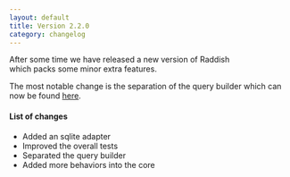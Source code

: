 ```yaml
---
layout: default
title: Version 2.2.0
category: changelog
---
```


After some time we have released a new version of Raddish  
which packs some minor extra features.

The most notable change is the separation of the query builder which can now be found [here](http://npmjs.org/package/universal-query).

#### List of changes

- Added an sqlite adapter
- Improved the overall tests
- Separated the query builder
- Added more behaviors into the core